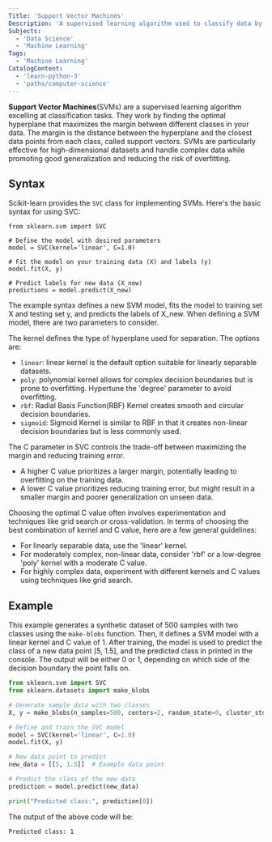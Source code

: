 ```yaml
---
Title: 'Support Vector Machines'
Description: 'A supervised learning algorithm used to classify data by finding a separation line between categories.'
Subjects:
  - 'Data Science'
  - 'Machine Learning'
Tags:
  - 'Machine Learning'
CatalogContent:
  - 'learn-python-3'
  - 'paths/computer-science'
---
```


**Support Vector Machines**(SVMs) are a supervised learning algorithm excelling at classification tasks. They work by finding the optimal hyperplane that maximizes the margin between different classes in your data. The margin is the distance between the hyperplane and the closest data points from each class, called support vectors. SVMs are particularly effective for high-dimensional datasets and handle complex data while promoting good generalization and reducing the risk of overfitting.

## Syntax

Scikit-learn provides the `SVC` class for implementing SVMs. Here's the basic syntax for using SVC:

```pseudo
from sklearn.svm import SVC

# Define the model with desired parameters
model = SVC(kernel='linear', C=1.0)

# Fit the model on your training data (X) and labels (y)
model.fit(X, y)

# Predict labels for new data (X_new)
predictions = model.predict(X_new)
```

The example syntax defines a new SVM model, fits the model to training set X and testing set y, and predicts the labels of X_new. When defining a SVM model, there are two parameters to consider.

The kernel defines the type of hyperplane used for separation. The options are:

- `linear`: linear kernel is the default option suitable for linearly separable datasets.
- `poly`: polynomial kernel allows for complex decision boundaries but is prone to overfitting. Hypertune the 'degree' parameter to avoid overfitting.
- `rbf`: Radial Basis Function(RBF) Kernel creates smooth and circular decision boundaries.
- `sigmoid`: Sigmoid Kernel is similar to RBF in that it creates non-linear decision boundaries but is less commonly used.

The C parameter in SVC controls the trade-off between maximizing the margin and reducing training error.

- A higher C value prioritizes a larger margin, potentially leading to overfitting on the training data.
- A lower C value prioritizes reducing training error, but might result in a smaller margin and poorer generalization on unseen data.

Choosing the optimal C value often involves experimentation and techniques like grid search or cross-validation. In terms of choosing the best combination of kernel and C value, here are a few general guidelines:

- For linearly separable data, use the 'linear' kernel.
- For moderately complex, non-linear data, consider 'rbf' or a low-degree 'poly' kernel with a moderate C value.
- For highly complex data, experiment with different kernels and C values using techniques like grid search.

## Example

This example generates a synthetic dataset of 500 samples with two classes using the `make-blobs` function. Then, it defines a SVM model with a linear kernel and C value of 1. After training, the model is used to predict the class of a new data point [5, 1.5], and the predicted class in printed in the console. The output will be either 0 or 1, depending on which side of the decision boundary the point falls on.

```py
from sklearn.svm import SVC
from sklearn.datasets import make_blobs

# Generate sample data with two classes
X, y = make_blobs(n_samples=500, centers=2, random_state=0, cluster_std=0.6)

# Define and train the SVC model
model = SVC(kernel='linear', C=1.0)
model.fit(X, y)

# New data point to predict
new_data = [[5, 1.5]]  # Example data point

# Predict the class of the new data
prediction = model.predict(new_data)

print("Predicted class:", prediction[0])
```

The output of the above code will be:

```shell
Predicted class: 1
```
